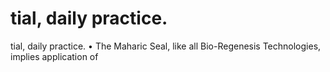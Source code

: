 # tial, daily practice.

tial, daily practice.
• The Maharic Seal, like all Bio-Regenesis Technologies, implies application of